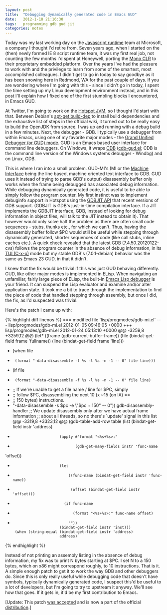 ```yaml
---
layout: post
title:  "Debugging dynamically generated code in Emacs GUD"
date:   2012-1-18 21:16:30
tags:   programming gdb gud jit
categories: notes
---
```


Today was my last working day on the [Javascript runtime](https://en.wikipedia.org/wiki/Chakra_(JScript_engine)) team at
Microsoft, a company I thought I'd retire from. Seven years ago,
when I started on the (then) newly formed IE 8 script runtime team, it
was my first real job, not counting the few months I'd spent at
Honeywell, porting the [Mono CLR](http://www.mono-project.com/docs/advanced/runtime/) to their proprietary embedded
platform. Over the years I've had the pleasure to work with and the
privilege to learn from some of the smartest, most
accomplished colleagues. I didn't get to go in today to say
goodbye as it has been snowing here in Redmond, WA for the past couple
of days. If you are wondering where I'm going with this - since I
didn't go in today, I spent the time setting up my Linux development
environment instead, and in this post I'll explain how I fixed one of the first
stumbling blocks I encountered, in Emacs GUD. 

At Twitter, I'm going to work on the [Hotspot JVM](http://openjdk.java.net/), so I thought I'd
start with that. Between Debian's [apt-get build-dep](https://wiki.debian.org/Apt) to install
build dependencies and the exhaustive list of steps in the official
wiki, it turned out to be really easy to build the OpenJDK from source. I was up and 
running with a debug build in a few minutes. Next, the debugger -
GDB. I typically use a debugger from within Emacs, using one of my
favorite major modes - the [Grand Unified Debugger (or GUD) mode](https://www.gnu.org/software/emacs/manual/html_node/emacs/Debuggers.html#Debuggers). GUD
is an Emacs based user interface for command line debuggers. On
Windows, it wraps [CDB](https://msdn.microsoft.com/en-us/library/windows/hardware/ff551063(v=vs.85).aspx) ([cdb-gud.el](http://emacswiki.org/emacs/cdb-gud.el); CDB is the command line version
of the Windows systems debugger - Windbg) and on Linux, GDB.

This is where I ran into a small problem. GUD-MI's (MI or the [Machine
Interface](https://sourceware.org/gdb/onlinedocs/gdb/GDB_002fMI.html) being the line based, machine oriented text interface to
GDB. GUD uses it instead of trying to parse GDB's output) disassembly buffer
only works when the frame being debugged has associated debug information. While
debugging dynamically generated code, it is useful to be able to simply follow
the program counter. My first instinct was to implement debuginfo
support in Hotspot using the [GDBJIT API](https://sourceware.org/gdb/onlinedocs/gdb/JIT-Interface.html) that recent versions of GDB
support. (GDBJIT is GDB's just-in-time compilation interface. If a
JIT implements the GDBJIT interface, GDB, instead of looking for debug
information in object files, will talk to the JIT instead to obtain
it). That however would only solve half the problem as there are often
small code sequences - stubs, thunks etc., for which we can't. Thus,
having the disassembly buffer follow $PC would still be useful while
stepping through dynamically generated, shorter sequences of code
(like call stubs, inline caches etc.). A quick check revealed that the
latest GDB (7.4.50.20120122-cvs) follows the program counter in the
absence of debug information, in its [TUI (C-x-o)](https://sourceware.org/gdb/onlinedocs/gdb/TUI.html) mode but my 
stable GDB's (7.0.1-debian) behavior was the same as Emacs 23 GUD, in
that it didn't.

I knew that the fix would be trivial if this was just GUD
behaving differently. GUD, like other major modes is implemented in
ELisp. When navigating an unfamiliar, fairly large piece of ELisp, the
built-in [Emacs Lisp
debugger](https://www.gnu.org/software/emacs/manual/html_node/elisp/Debugging.html)
is your friend. It can suspend the Lisp evaluator and examine and/or
alter application state. It took me a bit to trace through the
implementation to find the piece of code that handled stepping through
assembly, but once I did, the fix, as I'd suspected was trivial.

Here's the patch I came up with:

{% highlight diff linenos %}
=== modified file 'lisp/progmodes/gdb-mi.el'
--- lisp/progmodes/gdb-mi.el    2012-01-05 09:46:05 +0000
+++ lisp/progmodes/gdb-mi.el    2012-01-24 05:13:10 +0000
@@ -3259,8 +3259,12 @@
   (let* ((frame (gdb-current-buffer-frame))
          (file (bindat-get-field frame 'fullname))
          (line (bindat-get-field frame 'line)))
-    (when file
-      (format "-data-disassemble -f %s -l %s -n -1 -- 0" file line)))
+    (if file
+      (format "-data-disassemble -f %s -l %s -n -1 -- 0" file line)
+    ;; If we're unable to get a file name / line for $PC, simply
+    ;; follow $PC, disassembling the next 10 (x ~15 (on IA) ==
+    ;; 150 bytes) instructions.
+    "-data-disassemble -s $pc -e \"$pc + 150\" -- 0"))
   gdb-disassembly-handler
   ;; We update disassembly only after we have actual frame information
   ;; about all threads, so no there's `update' signal in this list
@@ -3319,8 +3323,12 @@
       (gdb-table-add-row table
                          (list
                           (bindat-get-field instr 'address)
-                          (apply #'format "<%s+%s>:"
-                                 (gdb-get-many-fields instr 'func-name 
'offset))
+                          (let
+                              ((func-name (bindat-get-field instr 'func-name))
+                               (offset (bindat-get-field instr 'offset)))
+                            (if func-name
+                                (format "<%s+%s>:" func-name offset)
+                              ""))
                           (bindat-get-field instr 'inst)))
       (when (string-equal (bindat-get-field instr 'address)
                           address)
{% endhighlight %}

Instead of not printing an assembly listing in the absence
of debug information, my fix was to print N bytes starting at $PC. I
set N to a 150 bytes, which on x86 might correspond roughly, to 10 instructions.
That is it. A simple enough patch to get it to work the way GDB and
other debuggers do. Since this is only really useful while debugging
code that doesn't have symbols, typically dynamically generated code,
I suspect this'd be useful to a lot of developers, but I'm going to
try to upstream it anyway. We'll see how that goes. If it gets in,
it'd be my first contribution to Emacs.

[Update: This patch [was
accepted](https://lists.gnu.org/archive/html/emacs-devel/2012-01/msg00753.html)
and is now a part of the official [distribution](http://git.savannah.gnu.org/cgit/emacs.git/commit/?id=4a07df36a52547d272107151e9251ba96cb37224).]
